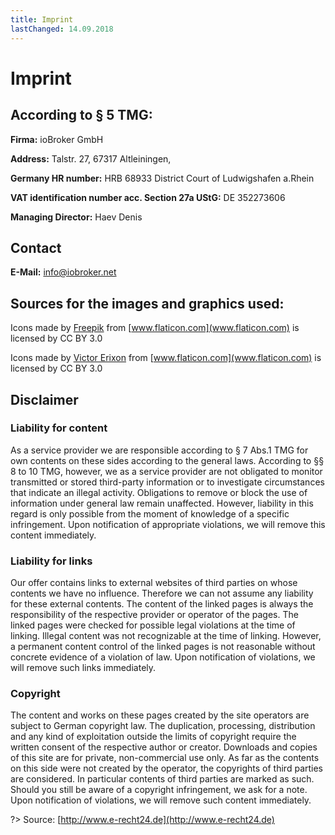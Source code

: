 ```yaml
---
title: Imprint
lastChanged: 14.09.2018
---
```

# Imprint
## According to § 5 TMG:
**Firma:** ioBroker GmbH

**Address:** Talstr. 27, 67317 Altleiningen,

**Germany HR number:** HRB 68933 District Court of Ludwigshafen a.Rhein

**VAT identification number acc. Section 27a UStG:** DE 352273606

**Managing Director:** Haev Denis

## Contact
**E-Mail:** info@iobroker.net

## Sources for the images and graphics used:
Icons made by [Freepik](http://www.freepik.com/) from [www.flaticon.com](www.flaticon.com) is licensed by CC BY 3.0

Icons made by [Victor Erixon](http://www.flaticon.com/authors/victor-erixon) from [www.flaticon.com](www.flaticon.com) is licensed by CC BY 3.0

## Disclaimer
### Liability for content
As a service provider we are responsible according to § 7 Abs.1 TMG for own contents on these sides according to the general laws. According to §§ 8 to 10 TMG, however, we as a service provider are not obligated to monitor transmitted or stored third-party information or to investigate circumstances that indicate an illegal activity. Obligations to remove or block the use of information under general law remain unaffected. However, liability in this regard is only possible from the moment of knowledge of a specific infringement. Upon notification of appropriate violations, we will remove this content immediately.

### Liability for links
Our offer contains links to external websites of third parties on whose contents we have no influence. Therefore we can not assume any liability for these external contents. The content of the linked pages is always the responsibility of the respective provider or operator of the pages. The linked pages were checked for possible legal violations at the time of linking. Illegal content was not recognizable at the time of linking. However, a permanent content control of the linked pages is not reasonable without concrete evidence of a violation of law. Upon notification of violations, we will remove such links immediately.

### Copyright
The content and works on these pages created by the site operators are subject to German copyright law. The duplication, processing, distribution and any kind of exploitation outside the limits of copyright require the written consent of the respective author or creator. Downloads and copies of this site are for private, non-commercial use only. As far as the contents on this side were not created by the operator, the copyrights of third parties are considered. In particular contents of third parties are marked as such. Should you still be aware of a copyright infringement, we ask for a note. Upon notification of violations, we will remove such content immediately.

?> Source: [http://www.e-recht24.de](http://www.e-recht24.de)
